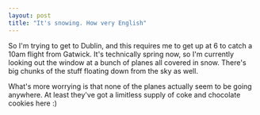 ```yaml
---
layout: post
title: "It's snowing. How very English"
---
```

So I'm trying to get to Dublin, and this requires me to get up at 6 to catch a
10am flight from Gatwick. It's technically spring now, so I'm currently
looking out the window at a bunch of planes all covered in snow. There's big
chunks of the stuff floating down from the sky as well.

What's more worrying is that none of the planes actually seem to be going
anywhere. At least they've got a limitless supply of coke and chocolate
cookies here :)
